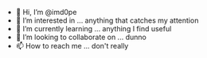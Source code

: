- 👋 Hi, I’m @imd0pe
- 👀 I’m interested in ... anything that catches my attention
- 🌱 I’m currently learning ... anything I find useful
- 💞️ I’m looking to collaborate on ... dunno
- 📫 How to reach me ... don't really

<!---
imd0pe/imd0pe is a ✨ special ✨ repository because its `README.md` (this file) appears on your GitHub profile.
You can click the Preview link to take a look at your changes.
--->
